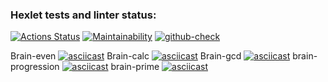 ### Hexlet tests and linter status:
[![Actions Status](https://github.com/hexletart/frontend-project-lvl1/workflows/hexlet-check/badge.svg)](https://github.com/hexletart/frontend-project-lvl1/actions)
[![Maintainability](https://api.codeclimate.com/v1/badges/a99a88d28ad37a79dbf6/maintainability)](https://codeclimate.com/github/codeclimate/codeclimate/maintainability)
[![github-check](https://github.com/hexletart/frontend-project-lvl1/workflows/github-check/badge.svg)](https://github.com/hexletart/frontend-project-lvl1/actions)

Brain-even
[![asciicast](https://asciinema.org/a/k3BzF7PaID32D0V4ZkOoKRiqQ.svg)](https://asciinema.org/a/k3BzF7PaID32D0V4ZkOoKRiqQ)
Brain-calc
[![asciicast](https://asciinema.org/a/qmEOsRyWO5O2kRyBUCBcDESCR.svg)](https://asciinema.org/a/qmEOsRyWO5O2kRyBUCBcDESCR)
Brain-gcd
[![asciicast](https://asciinema.org/a/MgutmR0DCDnOhnuz3sKmNgLqE.svg)](https://asciinema.org/a/MgutmR0DCDnOhnuz3sKmNgLqE)
brain-progression
[![asciicast](https://asciinema.org/a/nWiUD9qR1BCt7mI2A4g7DzykR.svg)](https://asciinema.org/a/nWiUD9qR1BCt7mI2A4g7DzykR)
brain-prime
[![asciicast](https://asciinema.org/a/esgXPzmW3ZW53LUrpoZBJiRON.svg)](https://asciinema.org/a/esgXPzmW3ZW53LUrpoZBJiRON)